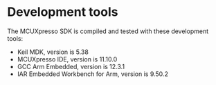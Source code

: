 # Development tools

The MCUXpresso SDK is compiled and tested with these development tools:

-   Keil MDK, version is 5.38
-   MCUXpresso IDE, version is 11.10.0
-   GCC Arm Embedded, version is 12.3.1
-   IAR Embedded Workbench for Arm, version is 9.50.2

